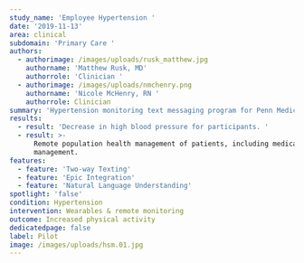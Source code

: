 ```yaml
---
study_name: 'Employee Hypertension '
date: '2019-11-13'
area: clinical
subdomain: 'Primary Care '
authors:
  - authorimage: /images/uploads/rusk_matthew.jpg
    authorname: 'Matthew Rusk, MD'
    authorrole: 'Clinician '
  - authorimage: /images/uploads/nmchenry.png
    authorname: 'Nicole McHenry, RN '
    authorrole: Clinician
summary: 'Hypertension monitoring text messaging program for Penn Medicine employees. '
results:
  - result: 'Decrease in high blood pressure for participants. '
  - result: >-
      Remote population health management of patients, including medication
      management.
features:
  - feature: 'Two-way Texting'
  - feature: 'Epic Integration'
  - feature: 'Natural Language Understanding'
spotlight: 'false'
condition: Hypertension
intervention: Wearables & remote monitoring
outcome: Increased physical activity
dedicatedpage: false
label: Pilot
image: /images/uploads/hsm.01.jpg
---
```


